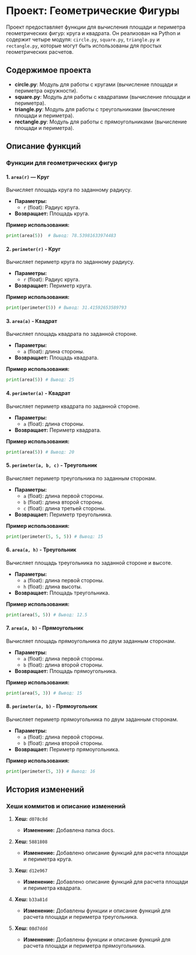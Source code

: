 # Проект: Геометрические Фигуры

Проект предоставляет функции для вычисления площади и периметра геометрических фигур: круга и квадрата. Он реализован на Python и содержит четыре модуля: `circle.py`, `square.py`, `triangle.py` и `rectangle.py`, которые могут быть использованы для простых геометрических расчетов.

## Содержимое проекта

- **circle.py**: Модуль для работы с кругами (вычисление площади и периметра окружности).
- **square.py**: Модуль для работы с квадратами (вычисление площади и периметра).
- **triangle.py**: Модуль для работы с треугольниками (вычисление площади и периметра).
- **rectangle.py**: Модуль для работы с прямоугольниками (вычисление площади и периметра).

## Описание функций

### Функции для геометрических фигур

#### 1. `area(r)` — Круг

Вычисляет площадь круга по заданному радиусу.

- **Параметры:**
  - `r` (float): Радиус круга.
- **Возвращает:** Площадь круга.

**Пример использования:**

```python
print(area(5))  # Вывод: 78.53981633974483
```

#### 2. `perimeter(r)` - Круг

Вычисляет периметр круга по заданному радиусу.

- **Параметры:**
  - `r` (float): Радиус круга.
- **Возвращает:** Периметр круга.

**Пример использования:**

```python
print(perimeter(5)) # Вывод: 31.41592653589793
```

#### 3. `area(a)` - Квадрат

Вычисляет площадь квадрата по заданной стороне.

- **Параметры:**
  - `a` (float): длина стороны.
- **Возвращает:** Площадь квадрата.

**Пример использования:**

```python
print(area(5)) # Вывод: 25
```

#### 4. `perimeter(a)` - Квадрат

Вычисляет периметр квадрата по заданной стороне.

- **Параметры:**
  - `a` (float): длина стороны.
- **Возвращает:** Периметр квадрата.

**Пример использования:**

```python
print(area(5)) # Вывод: 20
```

#### 5. `perimeter(a, b, c)` - Треугольник

Вычисляет периметр треугольника по заданным сторонам.

- **Параметры:**
  - `a` (float): длина первой стороны.
  - `b` (float): длина второй стороны.
  - `c` (float): длина третьей стороны.
- **Возвращает:** Периметр треугольника.

**Пример использования:**

```python
print(perimeter(5, 5, 5)) # Вывод: 15
```

#### 6. `area(a, h)` - Треугольник

Вычисляет площадь треугольника по заданной стороне и высоте.

- **Параметры:**
  - `a` (float): длина первой стороны.
  - `h` (float): длина высоты.
- **Возвращает:** Площадь треугольника.

**Пример использования:**

```python
print(area(5, 5)) # Вывод: 12.5
```

#### 7. `area(a, b)` - Прямоугольник

Вычисляет площадь прямоугольника по двум заданным сторонам.

- **Параметры:**
  - `a` (float): длина первой стороны.
  - `b` (float): длина второй стороны.
- **Возвращает:** Площадь прямоугольника.

**Пример использования:**

```python
print(area(5, 3)) # Вывод: 15
```

#### 8. `perimeter(a, b)` - Прямоугольник

Вычисляет периметр прямоугольника по двум заданным сторонам.

- **Параметры:**
  - `a` (float): длина первой стороны.
  - `b` (float): длина второй стороны.
- **Возвращает:** Периметр прямоугольника.

**Пример использования:**

```python
print(perimeter(5, 3)) # Вывод: 16
```

## История изменений

### Хеши коммитов и описание изменений

1. **Хеш:** `d078c8d`

   - **Изменение:** Добавлена папка docs.

2. **Хеш:** `5881808`

   - **Изменение:** Добавлено описание функций для расчета площади и периметра круга.

3. **Хеш:** `d12e967`

   - **Изменение:** Добавлено описание функций для расчета площади и периметра квадрата.

4. **Хеш:** `b33a81d`

   - **Изменение:** Добавлены функции и описание функций для расчета площади и периметра треугольника.

5. **Хеш:** `08d7ddd`
   - **Изменение:** Добавлены функции и описание функций для расчета площади и периметра прямоугольника.

